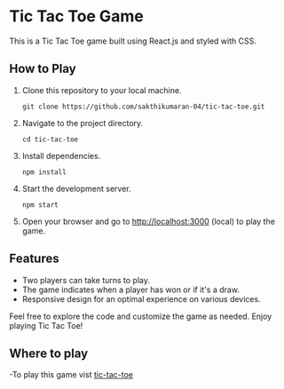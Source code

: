 # Tic Tac Toe Game

This is a Tic Tac Toe game built using React.js and styled with CSS.

## How to Play

1. Clone this repository to your local machine.
   ```
   git clone https://github.com/sakthikumaran-04/tic-tac-toe.git
   ```

2. Navigate to the project directory.
   ```
   cd tic-tac-toe
   ```

3. Install dependencies.
   ```
   npm install
   ```

4. Start the development server.
   ```
   npm start
   ```

5. Open your browser and go to [http://localhost:3000](http://localhost:3000) (local) to play the game.

## Features

- Two players can take turns to play.
- The game indicates when a player has won or if it's a draw.
- Responsive design for an optimal experience on various devices.

Feel free to explore the code and customize the game as needed. Enjoy playing Tic Tac Toe!

## Where to play

 -To play this game vist [tic-tac-toe](https://sakthi-tic-tac-toe.netlify.app)
